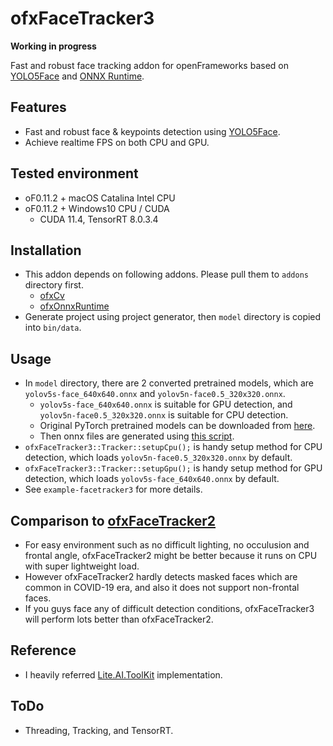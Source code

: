 # ofxFaceTracker3
**Working in progress**

Fast and robust face tracking addon for openFrameworks based on [YOLO5Face](https://github.com/deepcam-cn/yolov5-face) and [ONNX Runtime](https://github.com/microsoft/onnxruntime).

## Features
- Fast and robust face & keypoints detection using [YOLO5Face](https://github.com/deepcam-cn/yolov5-face).
- Achieve realtime FPS on both CPU and GPU.

## Tested environment
- oF0.11.2 + macOS Catalina Intel CPU
- oF0.11.2 + Windows10 CPU / CUDA
    - CUDA 11.4, TensorRT 8.0.3.4

## Installation
- This addon depends on following addons. Please pull them to `addons` directory first.
    - [ofxCv](https://github.com/kylemcdonald/ofxCv)
    - [ofxOnnxRuntime](https://github.com/hanasaan/ofxOnnxRuntime)
- Generate project using project generator, then `model` directory is copied into `bin/data`.

## Usage
- In `model` directory, there are 2 converted pretrained models, which are `yolov5s-face_640x640.onnx` and `yolov5n-face0.5_320x320.onnx`.
    - `yolov5s-face_640x640.onnx` is suitable for GPU detection, and `yolov5n-face0.5_320x320.onnx` is suitable for CPU detection.
    - Original PyTorch pretrained models can be downloaded from [here](https://github.com/deepcam-cn/yolov5-face#pretrained-models).
    - Then onnx files are generated using [this script](https://github.com/deepcam-cn/yolov5-face/blob/d5d1ad2847142ff37a97a646516aad8655e156ff/export.py).
- `ofxFaceTracker3::Tracker::setupCpu();` is handy setup method for CPU detection, which loads `yolov5n-face0.5_320x320.onnx` by default.
- `ofxFaceTracker3::Tracker::setupGpu();` is handy setup method for GPU detection, which loads `yolov5s-face_640x640.onnx` by default.
- See `example-facetracker3` for more details.

## Comparison to [ofxFaceTracker2](https://github.com/HalfdanJ/ofxFaceTracker2)
- For easy environment such as no difficult lighting, no occulusion and frontal angle, ofxFaceTracker2 might be better because it runs on CPU with super lightweight load.
- However ofxFaceTracker2 hardly detects masked faces which are common in COVID-19 era, and also it does not support non-frontal faces. 
- If you guys face any of difficult detection conditions, ofxFaceTracker3 will perform lots better than ofxFaceTracker2.

## Reference
- I heavily referred [Lite.AI.ToolKit](https://github.com/DefTruth/lite.ai.toolkit) implementation.

## ToDo
- Threading, Tracking, and TensorRT.
